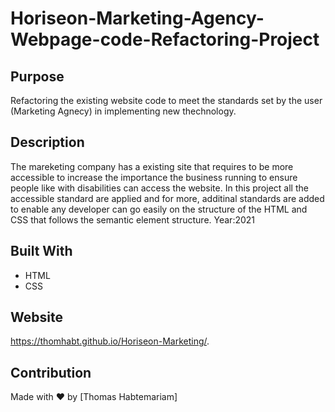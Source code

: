 # Horiseon-Marketing-Agency-Webpage-code-Refactoring-Project

## Purpose
Refactoring the existing website code to meet the standards set by the user (Marketing Agnecy) in implementing new thechnology.

## Description

 The mareketing company has a existing site that requires to be more accessible to increase the importance the business running to ensure people
like with disabilities can access the website. In this project all the accessible standard are applied and for more, additinal standards are added
to enable any developer can go easily on the structure of the HTML and CSS that follows the semantic element structure.
Year:2021

## Built With
* HTML
* CSS

## Website
https://thomhabt.github.io/Horiseon-Marketing/.

## Contribution
Made with ❤️ by [Thomas Habtemariam]

 
